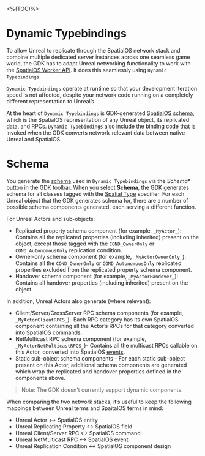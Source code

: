 <%(TOC)%>
# Dynamic Typebindings
To allow Unreal to replicate through the SpatialOS network stack and combine multiple dedicated server instances across one seamless game world, the GDK has to adapt Unreal networking functionality to work with the [SpatialOS Worker API](https://docs.improbable.io/reference/latest/capi/introduction). It does  this seamlessly using `Dynamic Typebindings`. 

`Dynamic Typebindings` operate at runtime so that your development iteration speed is not affected, despite your network code running on a completely different representation to Unreal’s.

At the heart of `Dynamic Typebindings` is GDK-generated [SpatialOS schema]({{urlRoot}}/content/spatialos-concepts/schema-and-snapshots#schema), which is the SpatialOS representation of any Unreal object, its replicated data, and RPCs. `Dynamic Typebindings` also include the binding code that is invoked when the GDK converts network-relevant data between native Unreal and SpatialOS.

# Schema
You generate the [schema]({{urlRoot}}/content/spatialos-concepts/schema-and-snapshots#schema) used in `Dynamic Typebindings` via the *Schema** button in the GDK toolbar. When you select **Schema**, the GDK generates schema for all classes tagged with the [Spatial Type]({{urlRoot}}/content/spatial-type) specifier. For each Unreal object that the GDK generates schema for, there are a number of possible schema components generated, each serving a different function.

For Unreal Actors and sub-objects:

* Replicated property schema component (for example, `_MyActor_`): Contains all the replicated properties (including inherited) present on the object, except those tagged with the `COND_OwnerOnly` or `COND_AutonomousOnly` replication condition.
* Owner-only schema component (for example, `_MyActorOwnerOnly_`): Contains all the `COND_OwnerOnly` or `COND_AutonomousOnly` replicated properties excluded from the replicated property schema component.
* Handover schema component (for example, `_MyActorHandover_`): Contains all handover properties (including inherited) present on the object.

In addition, Unreal Actors also generate (where relevant):

* Client/Server/CrossServer RPC schema components (for example, `_MyActorClientRPCS_`)- Each RPC category has its own SpatialOS component containing all the Actor’s RPCs for that category converted into SpatialOS commands.
* NetMulticast RPC schema component (for example, `_MyActorNetMulticastRPCS_`)- Contains all the multicast RPCs callable on this Actor, converted into SpatialOS [events](https://docs.improbable.io/reference/latest/shared/glossary#event).
* Static sub-object schema components - For each static sub-object present on this Actor, additional schema components are generated which wrap the replicated and handover properties defined in the components above.

> Note: The GDK doesn't currently support dynamic components.

When comparing the two network stacks, it’s useful to keep the following mappings between Unreal terms and SpaitalOS terms in mind:

* Unreal Actor <-> SpatialOS entity
* Unreal Replicating Property <-> SpatialOS field
* Unreal Client/Server RPC <-> SpatialOS command
* Unreal NetMulticast RPC <-> SpatialOS event
* Unreal Replication Condition <-> SpatialOS component design
